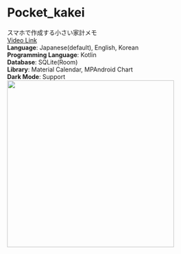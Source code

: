 # Pocket_kakei
スマホで作成する小さい家計メモ
<br>
<a href="https://blog.naver.com/exoci/222629815850">Video Link</a>
<br>
**Language**: Japanese(default), English, Korean
<br>
**Programming Language**: Kotlin
<br>
**Database**: SQLite(Room)
<br>
**Library**: Material Calendar, MPAndroid Chart
<br>
**Dark Mode**: Support
<img width="389" src="https://user-images.githubusercontent.com/81838716/150713928-4e940f28-c656-4b7b-b547-fcbfd1feab97.png">
